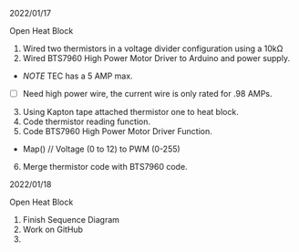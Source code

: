 2022/01/17

Open Heat Block

1. Wired two thermistors in a voltage divider configuration using a 10kΩ
2. Wired BTS7960 High Power Motor Driver to Arduino and power supply.
- *NOTE* TEC has a 5 AMP max.
- [ ] Need high power wire, the current wire is only rated for .98 AMPs.
3. Using Kapton tape attached thermistor one to heat block.
4. Code thermistor reading function.
5. Code BTS7960 High Power Motor Driver Function.
- Map() // Voltage (0 to 12) to PWM (0-255)
6. Merge thermistor code with BTS7960 code.

2022/01/18

Open Heat Block

1. Finish Sequence Diagram
2. Work on GitHub
3. 
